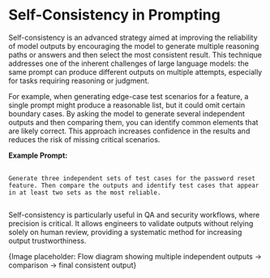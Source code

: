 <h1>Self-Consistency in Prompting</h1>
<p>
	Self-consistency is an advanced strategy aimed at improving the reliability of model outputs by encouraging the model to generate multiple reasoning paths or answers and then select the most consistent result. This technique addresses one of the inherent challenges of large language models: the same prompt can produce different outputs on multiple attempts, especially for tasks requiring reasoning or judgment.
</p>
<p>
	For example, when generating edge-case test scenarios for a feature, a single prompt might produce a reasonable list, but it could omit certain boundary cases. By asking the model to generate several independent outputs and then comparing them, you can identify common elements that are likely correct. This approach increases confidence in the results and reduces the risk of missing critical scenarios.
</p>
<b>Example Prompt:</b>
<pre>
	<code>
Generate three independent sets of test cases for the password reset feature. Then compare the outputs and identify test cases that appear in at least two sets as the most reliable.
	</code>
</pre>
<p>
	Self-consistency is particularly useful in QA and security workflows, where precision is critical. It allows engineers to validate outputs without relying solely on human review, providing a systematic method for increasing output trustworthiness.
</p>


<footer>
	{Image placeholder: Flow diagram showing multiple independent outputs → comparison → final consistent output}
</footer>